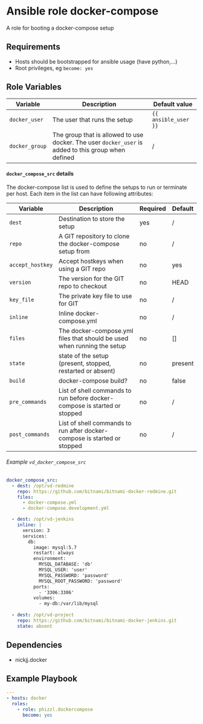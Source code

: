 # Ansible role docker-compose
A role for booting a docker-compose setup

## Requirements
- Hosts should be bootstrapped for ansible usage (have python,...)
- Root privileges, eg `become: yes`

## Role Variables

| Variable | Description | Default value |
|----------|-------------|---------------|
| `docker_user` | The user that runs the setup | `{{ ansible_user }}` |
| `docker_group`| The group that is allowed to use docker. The user `docker_user` is added to this group when defined | / |


#### `docker_compose_src` details

The docker-compose list is used to define the setups to run or terminate per host.   Each item in
the list can have following attributes:

| Variable | Description | Required | Default |
|----------|-------------|----------|---------|
| `dest` | Destination to store the setup | yes | / |
| `repo` | A GIT repository to clone the docker-compose setup from | no | / |
| `accept_hostkey` | Accept hostkeys when using a GIT repo | no | yes |
| `version` | The version for the GIT repo to checkout | no | HEAD |
| `key_file` | The private key file to use for GIT | no | / |
| `inline` | Inline docker-compose.yml | no | / |
| `files` | The docker-compose.yml files that should be used when running the setup  | no | [] |
| `state` | state of the setup (present, stopped, restarted or absent) | no | present |
| `build` | docker-compose build?  | no | false |
| `pre_commands` | List of shell commands to run before docker-compose is started or stopped | no | / |
| `post_commands` | List of shell commands to run after docker-compose is started or stopped | no | / |

###### Example `vd_docker_compose_src`

```yaml
docker_compose_src:
  - dest: /opt/vd-redmine
    repo: https://github.com/bitnami/bitnami-docker-redmine.git
    files:
      - docker-compose.yml
      - docker-compose.development.yml

  - dest: /opt/vd-jenkins
    inline: |
      version: 3
      services:
        db:
          image: mysql:5.7
          restart: always
          environment:
            MYSQL_DATABASE: 'db'
            MYSQL_USER: 'user'
            MYSQL_PASSWORD: 'password'
            MYSQL_ROOT_PASSWORD: 'password'
          ports:
            - '3306:3306'
          volumes:
            - my-db:/var/lib/mysql
    
  - dest: /opt/vd-project
    repo: https://github.com/bitnami/bitnami-docker-jenkins.git
    state: absent
```

## Dependencies

* nickjj.docker

## Example Playbook  

```yaml
---
- hosts: docker
  roles:
    - role: phizzl.dockercompose
      become: yes
```
